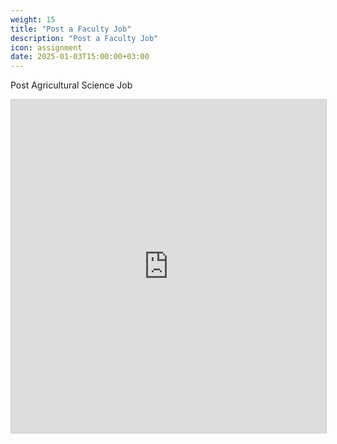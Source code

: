 ```yaml
---
weight: 15
title: "Post a Faculty Job"
description: "Post a Faculty Job"
icon: assignment
date: 2025-01-03T15:00:00+03:00
---
```


Post Agricultural Science Job

<iframe class="airtable-embed" src="https://airtable.com/embed/appWOoBxmGoaKnB37/pagSHSf1qyICkWa5D/form" frameborder="0" onmousewheel="" width="100%" height="533" style="background: transparent; border: 1px solid #ccc;"></iframe>